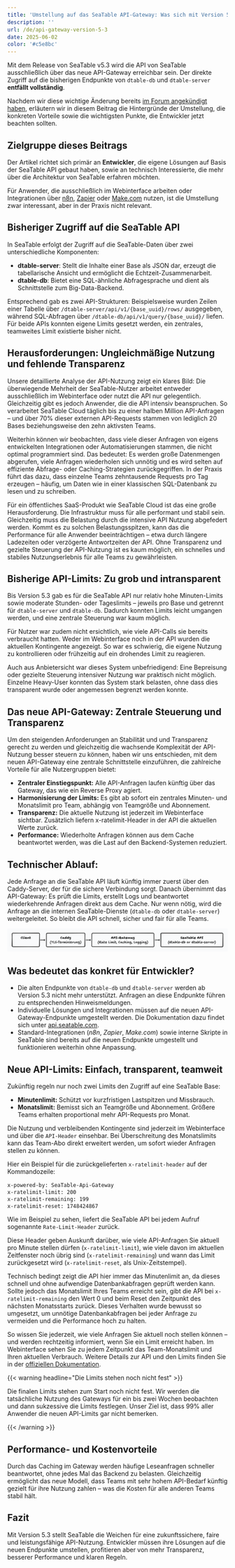 ```yaml
---
title: 'Umstellung auf das SeaTable API-Gateway: Was sich mit Version 5.3 ändert'
description: ''
url: /de/api-gateway-version-5-3
date: 2025-06-02
color: '#c5e8bc'
---
```


Mit dem Release von SeaTable v5.3 wird die API von SeaTable ausschließlich über das neue API-Gateway erreichbar sein. Der direkte Zugriff auf die bisherigen Endpunkte von `dtable-db` und `dtable-server` **entfällt vollständig**.

Nachdem wir diese wichtige Änderung bereits [im Forum angekündigt haben](https://forum.seatable.com/t/important-changes-to-the-seatable-cloud-api-in-version-5-3/6677), erläutern wir in diesem Beitrag die Hintergründe der Umstellung, die konkreten Vorteile sowie die wichtigsten Punkte, die Entwickler jetzt beachten sollten.

## Zielgruppe dieses Beitrags

Der Artikel richtet sich primär an **Entwickler**, die eigene Lösungen auf Basis der SeaTable API gebaut haben, sowie an technisch Interessierte, die mehr über die Architektur von SeaTable erfahren möchten.

Für Anwender, die ausschließlich im Webinterface arbeiten oder Integrationen über [n8n](https://n8n.io/integrations/seatable/), [Zapier](https://zapier.com/apps/seatable/integrations) oder [Make.com](https://www.make.com/en/integrations/seatable) nutzen, ist die Umstellung zwar interessant, aber in der Praxis nicht relevant.

## Bisheriger Zugriff auf die SeaTable API

In SeaTable erfolgt der Zugriff auf die SeaTable-Daten über zwei unterschiedliche Komponenten:

- **dtable-server**: Stellt die Inhalte einer Base als JSON dar, erzeugt die tabellarische Ansicht und ermöglicht die Echtzeit-Zusammenarbeit.
- **dtable-db**: Bietet eine SQL-ähnliche Abfragesprache und dient als Schnittstelle zum Big-Data-Backend.

Entsprechend gab es zwei API-Strukturen: Beispielsweise wurden Zeilen einer Tabelle über `/dtable-server/api/v1/{base_uuid}/rows/` ausgegeben, während SQL-Abfragen über `/dtable-db/api/v1/query/{base_uuid}/` liefen. Für beide APIs konnten eigene Limits gesetzt werden, ein zentrales, teamweites Limit existierte bisher nicht.

## Herausforderungen: Ungleichmäßige Nutzung und fehlende Transparenz

Unsere detaillierte Analyse der API-Nutzung zeigt ein klares Bild: Die überwiegende Mehrheit der SeaTable-Nutzer arbeitet entweder ausschließlich im Webinterface oder nutzt die API nur gelegentlich. Gleichzeitig gibt es jedoch Anwender, die die API intensiv beanspruchen. So verarbeitet SeaTable Cloud täglich bis zu einer halben Million API-Anfragen – und über 70% dieser externen API-Requests stammen von lediglich 20 Bases beziehungsweise den zehn aktivsten Teams.

Weiterhin können wir beobachten, dass viele dieser Anfragen von eigens entwickelten Integrationen oder Automatisierungen stammen, die nicht optimal programmiert sind. Das bedeutet: Es werden große Datenmengen abgerufen, viele Anfragen wiederholen sich unnötig und es wird selten auf effiziente Abfrage- oder Caching-Strategien zurückgegriffen. In der Praxis führt das dazu, dass einzelne Teams zehntausende Requests pro Tag erzeugen – häufig, um Daten wie in einer klassischen SQL-Datenbank zu lesen und zu schreiben.

Für ein öffentliches SaaS-Produkt wie SeaTable Cloud ist das eine große Herausforderung. Die Infrastruktur muss für alle performant und stabil sein. Gleichzeitig muss die Belastung durch die intensive API Nutzung abgefedert werden. Kommt es zu solchen Belastungsspitzen, kann das die Performance für alle Anwender beeinträchtigen – etwa durch längere Ladezeiten oder verzögerte Antwortzeiten der API. Ohne Transparenz und gezielte Steuerung der API-Nutzung ist es kaum möglich, ein schnelles und stabiles Nutzungserlebnis für alle Teams zu gewährleisten.

## Bisherige API-Limits: Zu grob und intransparent

Bis Version 5.3 gab es für die SeaTable API nur relativ hohe Minuten-Limits sowie moderate Stunden- oder Tageslimits – jeweils pro Base und getrennt für `dtable-server` und `dtable-db`. Dadurch konnten Limits leicht umgangen werden, und eine zentrale Steuerung war kaum möglich.

Für Nutzer war zudem nicht ersichtlich, wie viele API-Calls sie bereits verbraucht hatten. Weder im Webinterface noch in der API wurden die aktuellen Kontingente angezeigt. So war es schwierig, die eigene Nutzung zu kontrollieren oder frühzeitig auf ein drohendes Limit zu reagieren.

Auch aus Anbietersicht war dieses System unbefriedigend: Eine Bepreisung oder gezielte Steuerung intensiver Nutzung war praktisch nicht möglich. Einzelne Heavy-User konnten das System stark belasten, ohne dass dies transparent wurde oder angemessen begrenzt werden konnte.

## Das neue API-Gateway: Zentrale Steuerung und Transparenz

Um den steigenden Anforderungen an Stabilität und und Transparenz gerecht zu werden und gleichzeitig die wachsende Komplexität der API-Nutzung besser steuern zu können, haben wir uns entschieden, mit dem neuen API-Gateway eine zentrale Schnittstelle einzuführen, die zahlreiche Vorteile für alle Nutzergruppen bietet:

- **Zentraler Einstiegspunkt:** Alle API-Anfragen laufen künftig über das Gateway, das wie ein Reverse Proxy agiert.
- **Harmonisierung der Limits:** Es gibt ab sofort ein zentrales Minuten- und Monatslimit pro Team, abhängig von Teamgröße und Abonnement.
- **Transparenz:** Die aktuelle Nutzung ist jederzeit im Webinterface sichtbar. Zusätzlich liefern x-ratelimit-Header in der API die aktuellen Werte zurück.
- **Performance:** Wiederholte Anfragen können aus dem Cache beantwortet werden, was die Last auf den Backend-Systemen reduziert.

## Technischer Ablauf:

Jede Anfrage an die SeaTable API läuft künftig immer zuerst über den Caddy-Server, der für die sichere Verbindung sorgt. Danach übernimmt das API-Gateway: Es prüft die Limits, erstellt Logs und beantwortet wiederkehrende Anfragen direkt aus dem Cache. Nur wenn nötig, wird die Anfrage an die internen SeaTable-Dienste (`dtable-db` oder `dtable-server`) weitergeleitet. So bleibt die API schnell, sicher und fair für alle Teams.

![Technisches Setup des API-Gateways](technical-setup.png)

## Was bedeutet das konkret für Entwickler?

- Die alten Endpunkte von `dtable-db` und `dtable-server` werden ab Version 5.3 nicht mehr unterstützt. Anfragen an diese Endpunkte führen zu entsprechenden Hinweismeldungen.
- Individuelle Lösungen und Integrationen müssen auf die neuen API-Gateway-Endpunkte umgestellt werden. Die Dokumentation dazu findet sich unter [api.seatable.com](https://api.seatable.com).
- Standard-Integrationen (_n8n_, _Zapier_, _Make.com_) sowie interne Skripte in SeaTable sind bereits auf die neuen Endpunkte umgestellt und funktionieren weiterhin ohne Anpassung.

## Neue API-Limits: Einfach, transparent, teamweit

Zukünftig regeln nur noch zwei Limits den Zugriff auf eine SeaTable Base:

- **Minutenlimit:** Schützt vor kurzfristigen Lastspitzen und Missbrauch.
- **Monatslimit:** Bemisst sich an Teamgröße und Abonnement. Größere Teams erhalten proportional mehr API-Requests pro Monat.

Die Nutzung und verbleibenden Kontingente sind jederzeit im Webinterface und über die `API-Header` einsehbar. Bei Überschreitung des Monatslimits kann das Team-Abo direkt erweitert werden, um sofort wieder Anfragen stellen zu können.

Hier ein Beispiel für die zurückgelieferten `x-ratelimit-header` auf der Kommandozeile:

```
x-powered-by: SeaTable-Api-Gateway
x-ratelimit-limit: 200
x-ratelimit-remaining: 199
x-ratelimit-reset: 1748424867
```

Wie im Beispiel zu sehen, liefert die SeaTable API bei jedem Aufruf sogenannte `Rate-Limit-Header` zurück.

Diese Header geben Auskunft darüber, wie viele API-Anfragen Sie aktuell pro Minute stellen dürfen (`x-ratelimit-limit`), wie viele davon im aktuellen Zeitfenster noch übrig sind (`x-ratelimit-remaining`) und wann das Limit zurückgesetzt wird (`x-ratelimit-reset`, als Unix-Zeitstempel).

Technisch bedingt zeigt die API hier immer das Minutenlimit an, da dieses schnell und ohne aufwendige Datenbankabfragen geprüft werden kann. Sollte jedoch das Monatslimit Ihres Teams erreicht sein, gibt die API bei `x-ratelimit-remaining` den Wert 0 und beim Reset den Zeitpunkt des nächsten Monatsstarts zurück. Dieses Verhalten wurde bewusst so umgesetzt, um unnötige Datenbankabfragen bei jeder Anfrage zu vermeiden und die Performance hoch zu halten.

So wissen Sie jederzeit, wie viele Anfragen Sie aktuell noch stellen können – und werden rechtzeitig informiert, wenn Sie ein Limit erreicht haben. Im Webinterface sehen Sie zu jedem Zeitpunkt das Team-Monatslimit und Ihren aktuellen Verbrauch. Weitere Details zur API und den Limits finden Sie in der [offiziellen Dokumentation](https://api.seatable.com).

{{< warning headline="Die Limits stehen noch nicht fest" >}}

Die finalen Limits stehen zum Start noch nicht fest. Wir werden die tatsächliche Nutzung des Gateways für ein bis zwei Wochen beobachten und dann sukzessive die Limits festlegen. Unser Ziel ist, dass 99% aller Anwender die neuen API-Limits gar nicht bemerken.

{{< /warning >}}

## Performance- und Kostenvorteile

Durch das Caching im Gateway werden häufige Leseanfragen schneller beantwortet, ohne jedes Mal das Backend zu belasten. Gleichzeitig ermöglicht das neue Modell, dass Teams mit sehr hohem API-Bedarf künftig gezielt für ihre Nutzung zahlen – was die Kosten für alle anderen Teams stabil hält.

## Fazit

Mit Version 5.3 stellt SeaTable die Weichen für eine zukunftssichere, faire und leistungsfähige API-Nutzung. Entwickler müssen ihre Lösungen auf die neuen Endpunkte umstellen, profitieren aber von mehr Transparenz, besserer Performance und klaren Regeln.
